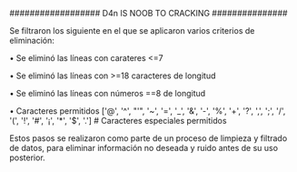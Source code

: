 ################## D4n IS NOOB TO CRACKING ###############

Se filtraron los siguiente en el que se aplicaron varios criterios de eliminación:

• Se eliminó las líneas con carateres <=7

• Se eliminó las líneas con >=18 caracteres de longitud

• Se eliminó las líneas con números ==8 de longitud

• Caracteres permitidos ['@', '^',  "'", '~', '=', '_', '&', '-', '%', '+', '?', ',', ';', '/', '(', '!', '#', '¡', '*', '$', '.']  # Caracteres especiales permitidos



Estos pasos se realizaron como parte de un proceso de limpieza y filtrado de datos, para eliminar información no deseada y ruido antes de su uso posterior.
